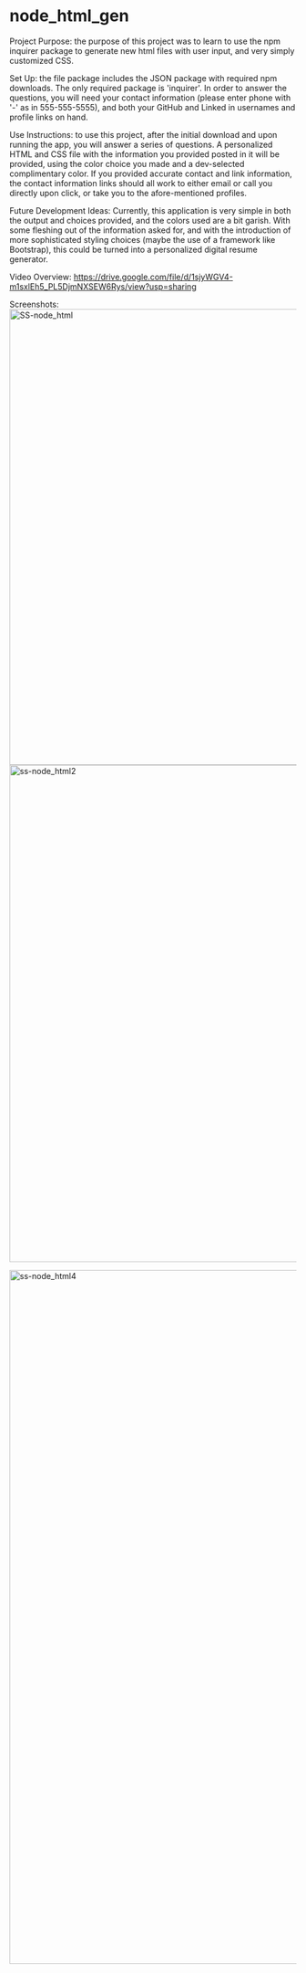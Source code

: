 # node_html_gen

Project Purpose: the purpose of this project was to learn to use the npm inquirer package to generate new html files with user input, and very simply customized CSS. 

Set Up: the file package includes the JSON package with required npm downloads. The only required package is 'inquirer'. In order to answer the questions, you will need your contact information (please enter phone with '-' as in 555-555-5555), and both your GitHub and Linked in usernames and profile links on hand.

Use Instructions: to use this project, after the initial download and upon running the app, you will answer a series of questions. A personalized HTML and CSS file with the information you provided posted in it will be provided, using the color choice you made and a dev-selected complimentary color. If you provided accurate contact and link information, the contact information links should all work to either email or call you directly upon click, or take you to the afore-mentioned profiles.

Future Development Ideas: Currently, this application is very simple in both the output and choices provided, and the colors used are a bit garish. With some fleshing out of the information asked for, and with the introduction of more sophisticated styling choices (maybe the use of a framework like Bootstrap), this could be turned into a personalized digital resume generator.

Video Overview: 
https://drive.google.com/file/d/1sjyWGV4-m1sxlEh5_PL5DjmNXSEW6Rys/view?usp=sharing

Screenshots:
<img width="799" alt="SS-node_html" src="https://user-images.githubusercontent.com/95940864/150684820-774c548c-1f72-4bb5-a9de-c6e8f5dcdd6e.png">
<img width="871" alt="ss-node_html2" src="https://user-images.githubusercontent.com/95940864/150684826-ad829578-715b-4de0-b682-42708581c042.png">


<img width="1216" alt="ss-node_html4" src="https://user-images.githubusercontent.com/95940864/150684839-8af83823-e0d9-4832-8f2e-7e5c51244687.png">
